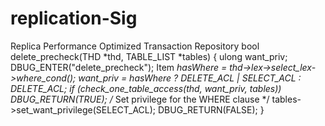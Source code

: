 # replication-Sig
Replica Performance Optimized Transaction Repository
bool delete_precheck(THD *thd, TABLE_LIST *tables)
{
  ulong want_priv;
  DBUG_ENTER("delete_precheck");
  Item *hasWhere = thd->lex->select_lex->where_cond();
  want_priv = hasWhere ? DELETE_ACL | SELECT_ACL : DELETE_ACL;
  if (check_one_table_access(thd, want_priv, tables))
    DBUG_RETURN(TRUE);
  /* Set privilege for the WHERE clause */
  tables->set_want_privilege(SELECT_ACL);
  DBUG_RETURN(FALSE);
}
